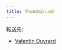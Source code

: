 ```yaml
---
title: TheAdmin.md
---
```

<div>

転送先:

-   [Valentin Ouvrard](/Valentin_Ouvrard "Valentin Ouvrard")

</div>

<div>

</div>
